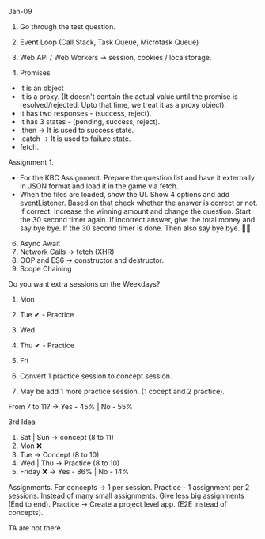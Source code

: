 Jan-09

1. Go through the test question.

2. Event Loop (Call Stack, Task Queue, Microtask Queue)
3. Web API / Web Workers -> session, cookies / localstorage.

4. Promises
- It is an object
- It is a proxy. (It doesn't contain the actual value until the promise is resolved/rejected. Upto that time, we treat it as a proxy object).
- It has two responses - (success, reject).
- It has 3 states - (pending, success, reject).
- .then -> It is used to success state.
- .catch -> It is used to failure state.
- fetch.

Assignment 1.
- For the KBC Assignment. Prepare the question list and have it externally in JSON format and load it in the game via fetch.
- When the files are loaded, show the UI. Show 4 options and add eventListener. Based on that check whether the answer is correct or not. If correct. Increase the winning amount and change the question. Start the 30 second timer again.
If incorrect answer, give the total money and say bye bye.
If the 30 second timer is done. Then also say bye bye. 👋🏻


6. Async Await
5. Network Calls -> fetch (XHR)
6. OOP and ES6 -> constructor and destructor.
7. Scope Chaining

Do you want extra sessions on the Weekdays?

1. Mon
2. Tue ✔ - Practice
3. Wed
4. Thu ✔ - Practice
5. Fri

1. Convert 1 practice session to concept session.
2. May be add 1 more practice session. (1 cocept and 2 practice).

From 7 to 11?
-> Yes - 45% | No - 55%


3rd Idea
1. Sat | Sun -> concept (8 to 11)
2. Mon ❌
3. Tue -> Concept (8 to 10)
4. Wed | Thu -> Practice (8 to 10)
5. Friday ❌
-> Yes - 86% | No - 14%

Assignments. For concepts -> 1 per session.
Practice - 1 assignment per 2 sessions.
Instead of many small assignments. Give less big assignments (End to end).
Practice -> Create a project level app. (E2E instead of concepts).

TA are not there.